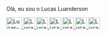 Olá, eu sou o Lucas Luanderson

<div>
  <a href="https://github.com/LucasLusilva">
  <img aling=center alt="Lucas-Java" height="30em" width="40" src="https://cdn.jsdelivr.net/gh/devicons/devicon/icons/java/java-original-wordmark.svg" />
  <img aling=center alt="Lucas-Js" height="30em" src="https://cdn.jsdelivr.net/gh/devicons/devicon/icons/javascript/javascript-original.svg" />
  <img aling=center alt="Lucas-se" height="30em" src="https://cdn.jsdelivr.net/gh/devicons/devicon/icons/selenium/selenium-original.svg" />
  <img aling=center alt="Lucas-Cc" height="30em" src="https://cdn.jsdelivr.net/gh/devicons/devicon/icons/cucumber/cucumber-plain.svg" />
  <img aling=center alt="Lucas-dk" height="30em" src="https://cdn.jsdelivr.net/gh/devicons/devicon/icons/docker/docker-original-wordmark.svg" />
  <img aling=center alt="Lucas-jk" height="30em" src="https://cdn.jsdelivr.net/gh/devicons/devicon/icons/jenkins/jenkins-original.svg" />
  <img aling=center alt="Lucas-Jr" height="30em" src="https://cdn.jsdelivr.net/gh/devicons/devicon/icons/jira/jira-original-wordmark.svg" />
          
          
        

        
          
          
          
 </div>         

